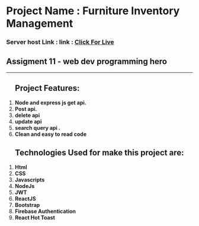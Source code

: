 <h1>Project Name : Furniture Inventory Management</h1>
    <h3>Server host Link : link : <a href="https://furniture-inventory-1020.herokuapp.com">Click For Live</a></h3>
    <h2>Assigment 11 - web dev programming hero</h2>
    <hr>
    <ol>
        <h2>Project Features:</h2>
        <li><b>Node and express js get api.</b></li>
        <li><b>Post api.</b></li>
        <li><b>delete api</b></li>
        <li><b>update api </b></li>
        <li><b>search query api .</b></li>
        <li><b>Clean and easy to read code</b></li>
    </ol>
<ol>
        <h2>Technologies Used for make this project are:</h2>
        <li><b>Html</b></li>
        <li><b>CSS</b></li>
        <li><b>Javascripts</b></li>
        <li><b>NodeJs</b></li>
        <li><b>JWT</b></li>
        <li><b>ReactJS</b></li>
        <li><b>Bootstrap</b></li>
        <li><b>Firebase Authentication</b></li>
        <li><b>React Hot Toast</b></li>    
</ol>
